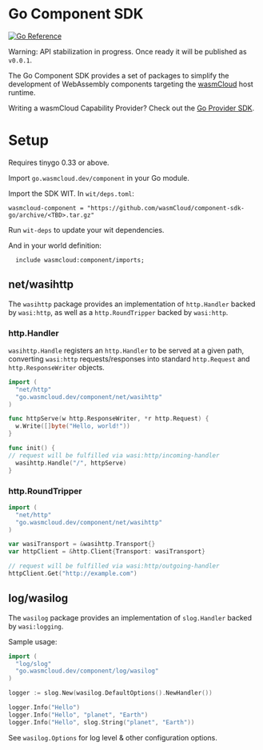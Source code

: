 # Go Component SDK

[![Go Reference](https://pkg.go.dev/badge/go.wasmcloud.dev/component.svg)](https://pkg.go.dev/go.wasmcloud.dev/component)

Warning: API stabilization in progress. Once ready it will be published as `v0.0.1`.

The Go Component SDK provides a set of packages to simplify the development of WebAssembly components targeting the [wasmCloud](https://wasmcloud.com) host runtime.

Writing a wasmCloud Capability Provider? Check out the [Go Provider SDK](https://github.com/wasmCloud/provider-sdk-go).

# Setup

Requires tinygo 0.33 or above.

Import `go.wasmcloud.dev/component` in your Go module.

Import the SDK WIT. In `wit/deps.toml`:

```
wasmcloud-component = "https://github.com/wasmCloud/component-sdk-go/archive/<TBD>.tar.gz"
```

Run `wit-deps` to update your wit dependencies.

And in your world definition:

```
  include wasmcloud:component/imports;
```

## net/wasihttp

The `wasihttp` package provides an implementation of `http.Handler` backed by `wasi:http`, as well as a `http.RoundTripper` backed by `wasi:http`.

### http.Handler

`wasihttp.Handle` registers an `http.Handler` to be served at a given path, converting `wasi:http` requests/responses into standard `http.Request` and `http.ResponseWriter` objects.

```go
import (
  "net/http"
  "go.wasmcloud.dev/component/net/wasihttp"
)

func httpServe(w http.ResponseWriter, *r http.Request) {
  w.Write([]byte("Hello, world!"))
}

func init() {
// request will be fulfilled via wasi:http/incoming-handler
  wasihttp.Handle("/", httpServe)
}
```

### http.RoundTripper

```go
import (
  "net/http"
  "go.wasmcloud.dev/component/net/wasihttp"
)

var wasiTransport = &wasihttp.Transport{}
var httpClient = &http.Client{Transport: wasiTransport}

// request will be fulfilled via wasi:http/outgoing-handler
httpClient.Get("http://example.com")
```

## log/wasilog

The `wasilog` package provides an implementation of `slog.Handler` backed by `wasi:logging`.

Sample usage:

```go
import (
  "log/slog"
  "go.wasmcloud.dev/component/log/wasilog"
)

logger := slog.New(wasilog.DefaultOptions().NewHandler())

logger.Info("Hello")
logger.Info("Hello", "planet", "Earth")
logger.Info("Hello", slog.String("planet", "Earth"))
```

See `wasilog.Options` for log level & other configuration options.
